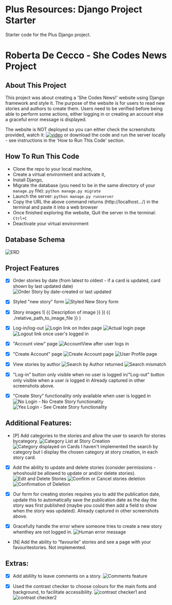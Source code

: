 # Plus Resources: Django Project Starter

Starter code for the Plus Django project.

# Roberta De Cecco - She Codes News Project

## About This Project
This project was about creating a 'She Codes News!' website using Django framework and style it.
The purpose of the website is for users to read new stories and authors to create them.
Users need to be verified before being able to perform some actions, either logging in or creating an account else a graceful error message is displayed.

The website is NOT deployed so you can either check the screenshots provided, watch it: [![video](https://youtu.be/x0lGe3lwW7Q)](https://youtu.be/x0lGe3lwW7Q) or download the code and run the server locally - see instructions in the 'How to Run This Code' section.



## How To Run This Code
- Clone the repo to your local machine, 
- Create a virtual environment and activate it, 
- Install Django,
- Migrate the database (you need to be in the same directory of your `manage.py` file): `python manage.py migrate`  
- Launch the server: `python manage.py runserver`
- Copy the URL the above command returns (http://localhost.../) in the terminal and paste it into a web browser
- Once finished exploring the website, Quit the server in the terminal: `Ctrl+C`
- Deactivate your virtual environment


## Database Schema
![ERD](she_codes_news/static/images/DB_ERD.png)


## Project Features
- [x] Order stories by date (from latest to oldest - if a card is updated, card shown by last updated date)
![Order Story by date-created or last updated](she_codes_news/static/images/Order_Stories_byDate.PNG)

- [x] Styled "new story" form
![Styled New Story form](she_codes_news/static/images/NewStoryForm.PNG)

- [x] Story images
![ {{ Description of image }} ]( {{ ./relative_path_to_image_file }} )

- [x] Log-in/log-out
![Login link on Index page](she_codes_news/static/images/Login1.PNG)
![Actual login page](she_codes_news/static/images/Login2.PNG)
![Logout link once user's logged in](she_codes_news/static/images/Logout.PNG)

- [x] "Account view" page
![AccountView after user logs in](she_codes_news/static/images/AccountView_UsersLoggedIn.PNG)

- [x] "Create Account" page
![Create Account page](she_codes_news/static/images/Create_Account.PNG)
![User Profile page](she_codes_news/static/images/UserProfile.PNG)

- [x] View stories by author
![Search by Author returned](she_codes_news/static/images/Search_Filtered.PNG)
![Search mismatch](she_codes_news/static/images/Search_Mismatch.PNG)

- [x] "Log-in" button only visible when no user is logged in/"Log-out" button only visible when a user *is* logged in
Already captured in other screenshots above.

- [x] "Create Story" functionality only available when user is logged in
![No Login - No Create Story functionality](she_codes_news/static/images/NoLogin_NoCreateStoryLink.PNG)
![Yes Login - See Create Story functionality](she_codes_news/static/images/LoggedIn_SeeAddStoryLink.PNG)


## Additional Features:
- [P] Add categories to the stories and allow the user to search for stories bycategory.
![Category List at Story Creation](she_codes_news/static/images/CategoryOptions_CreateStory.png)
![Category displayed on Cards](she_codes_news/static/images/Category_onStoryCards.PNG)
 I haven't implemented the search by category but I display the chosen category at story creation, in each story card.

- [x] Add the ability to update and delete stories (consider permissions - whoshould be allowed to update or and/or delete stories).
![Edit and Delete Stories](she_codes_news/static/images/Edit_Delete1.PNG)
![Confirm or Cancel stories deletion](she_codes_news/static/images/ConfirmDelete_CancelDelete.PNG)
![Confirmation of Deletion](she_codes_news/static/images/DeletionConfirmed.PNG)

- [x] Our form for creating stories requires you to add the publication date, update this to automatically save the publication date as the day the story was first published (maybe you could then add a field to show when the story was updated).
Already captured in other screenshots above.

- [x] Gracefully handle the error where someone tries to create a new story whenthey are not logged in.
![Human error message](she_codes_news/static/images/GracefulErrorMsg.PNG)

- [N] Add the ability to “favourite” stories and see a page with your favouritestories.
Not implemented.


## Extras:
- [x] Add abililty to leave comments on a story.
![Comments feature](she_codes_news/static/images/Comments.PNG)

- [x] Used the contrast checker to choose colours for the main fonts and background, to facilitate accessibility.
![contrast checker1](she_codes_news/static/images/add-story_contrast_checker.PNG) and 
![contrast checker2](she_codes_news/static/images/create-account_contrast_checker.PNG)

